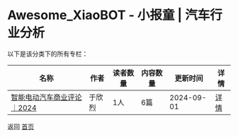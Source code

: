 # Awesome_XiaoBOT - 小报童 | 汽车行业分析

以下是该分类下的所有专栏：

| 名称 | 作者 | 读者数量 | 内容数量 | 更新时间 | 详情 |
|------|------|----------|----------|----------|------|
| [智能电动汽车商业评论｜2024](https://xiaobot.net/p/SmartEV2024?refer=9c3f1c95-a052-465a-9902-f6d75080262a) | 于欣烈 | 1人 | 6篇 |  2024-09-01 | [详情](data/SmartEV2024.md) |


返回 [首页](../README.md)
